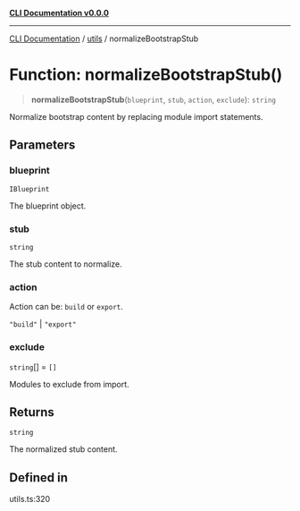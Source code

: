 [**CLI Documentation v0.0.0**](../../README.md)

***

[CLI Documentation](../../modules.md) / [utils](../README.md) / normalizeBootstrapStub

# Function: normalizeBootstrapStub()

> **normalizeBootstrapStub**(`blueprint`, `stub`, `action`, `exclude`): `string`

Normalize bootstrap content by replacing module import statements.

## Parameters

### blueprint

`IBlueprint`

The blueprint object.

### stub

`string`

The stub content to normalize.

### action

Action can be: `build` or `export`.

`"build"` | `"export"`

### exclude

`string`[] = `[]`

Modules to exclude from import.

## Returns

`string`

The normalized stub content.

## Defined in

utils.ts:320
